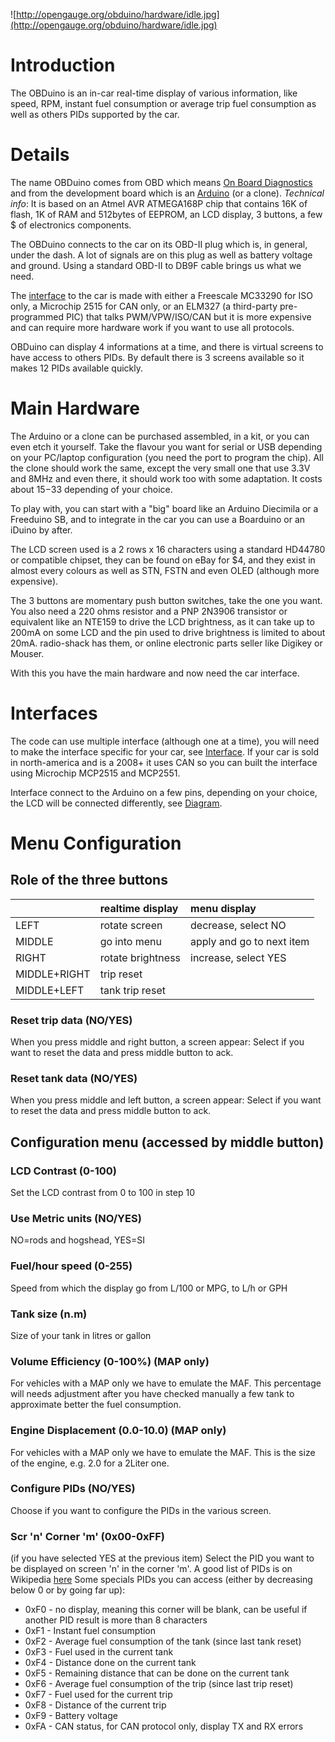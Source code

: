 ![http://opengauge.org/obduino/hardware/idle.jpg](http://opengauge.org/obduino/hardware/idle.jpg)



# Introduction #

The OBDuino is an in-car real-time display of various information, like speed, RPM, instant fuel consumption or average trip fuel consumption as well as others PIDs supported by the car.

# Details #

The name OBDuino comes from OBD which means [On Board Diagnostics](http://en.wikipedia.org/wiki/On_Board_Diagnostics) and from the development board which is an [Arduino](http://arduino.cc) (or a clone).
_Technical info_: It is based on an Atmel AVR ATMEGA168P chip that contains 16K of flash, 1K of RAM and 512bytes of EEPROM, an LCD display, 3 buttons, a few $ of electronics components.

The OBDuino connects to the car on its OBD-II plug which is, in general, under the dash. A lot of signals are on this plug as well as battery voltage and ground. Using a standard OBD-II to DB9F cable brings us what we need.

The [interface](OBDuinoInterface.md) to the car is made with either a Freescale MC33290 for ISO only, a Microchip 2515 for CAN only, or an ELM327 (a third-party pre-programmed PIC) that talks PWM/VPW/ISO/CAN but it is more expensive and can require more hardware work if you want to use all protocols.

OBDuino can display 4 informations at a time, and there is virtual screens to have access to others PIDs. By default there is 3 screens available so it makes 12 PIDs available quickly.

# Main Hardware #

The Arduino or a clone can be purchased assembled, in a kit, or you can even etch it yourself. Take the flavour you want for serial or USB depending on your PC/laptop configuration (you need the port to program the chip). All the clone should work the same, except the very small one that use 3.3V and 8MHz and even there, it should work too with some adaptation. It costs about $15-$33 depending of your choice.

To play with, you can start with a "big" board like an Arduino Diecimila or a Freeduino SB, and to integrate in the car you can use a Boarduino or an iDuino by after.

The LCD screen used is a 2 rows x 16 characters using a standard HD44780 or compatible chipset, they can be found on eBay for $4, and they exist in almost every colours as well as STN, FSTN and even OLED (although more expensive).

The 3 buttons are momentary push button switches, take the one you want. You also need a 220 ohms resistor and a PNP 2N3906 transistor or equivalent like an NTE159 to drive the LCD brightness, as it can take up to 200mA on some LCD and the pin used to drive brightness is limited to about 20mA. radio-shack has them, or online electronic parts seller like Digikey or Mouser.

With this you have the main hardware and now need the car interface.

# Interfaces #

The code can use multiple interface (although one at a time), you will need to make the interface specific for your car, see [Interface](OBDuinoInterface.md). If your car is sold in north-america and is a 2008+ it uses CAN so you can built the interface using Microchip MCP2515 and MCP2551.

Interface connect to the Arduino on a few pins, depending on your choice, the LCD will be connected differently, see [Diagram](OBDuinoDiagram.md).

# Menu Configuration #

## Role of the three buttons ##

|        | realtime display  | menu display |
|:-------|:------------------|:-------------|
| LEFT   |  rotate screen    | decrease, select NO |
| MIDDLE | go into menu      | apply and go to next item |
| RIGHT  | rotate brightness | increase, select YES |
| MIDDLE+RIGHT | trip reset |  |
| MIDDLE+LEFT | tank trip reset |  |


### Reset trip data (NO/YES) ###
When you press middle and right button, a screen appear: Select if you want to reset the data and press middle button to ack.

### Reset tank data (NO/YES) ###
When you press middle and left button, a screen appear: Select if you want to reset the data and press middle button to ack.

## Configuration menu (accessed by middle button) ##

### LCD Contrast (0-100) ###
Set the LCD contrast from 0 to 100 in step 10

### Use Metric units (NO/YES) ###
NO=rods and hogshead, YES=SI

### Fuel/hour speed (0-255) ###
Speed from which the display go from L/100 or MPG, to L/h or GPH

### Tank size (n.m) ###
Size of your tank in litres or gallon

### Volume Efficiency (0-100%) (MAP only) ###
For vehicles with a MAP only we have to emulate the MAF.
This percentage will needs adjustment after you have checked manually a few tank to approximate better the fuel consumption.

### Engine Displacement (0.0-10.0) (MAP only) ###
For vehicles with a MAP only we have to emulate the MAF.
This is the size of the engine, e.g. 2.0 for a 2Liter one.

### Configure PIDs (NO/YES) ###
Choose if you want to configure the PIDs in the various screen.

### Scr 'n' Corner 'm' (0x00-0xFF) ###
(if you have selected YES at the previous item)
Select the PID you want to be displayed on screen 'n' in the corner 'm'.
A good list of PIDs is on Wikipedia [here](http://en.wikipedia.org/wiki/OBD-II_PIDs)
Some specials PIDs you can access (either by decreasing below 0 or by going far up):
  * 0xF0 - no display, meaning this corner will be blank, can be useful if another PID result is more than 8 characters
  * 0xF1 - Instant fuel consumption
  * 0xF2 - Average fuel consumption of the tank (since last tank reset)
  * 0xF3 - Fuel used in the current tank
  * 0xF4 - Distance done on the current tank
  * 0xF5 - Remaining distance that can be done on the current tank
  * 0xF6 - Average fuel consumption of the trip (since last trip reset)
  * 0xF7 - Fuel used for the current trip
  * 0xF8 - Distance of the current trip
  * 0xF9 - Battery voltage
  * 0xFA - CAN status, for CAN protocol only, display TX and RX errors